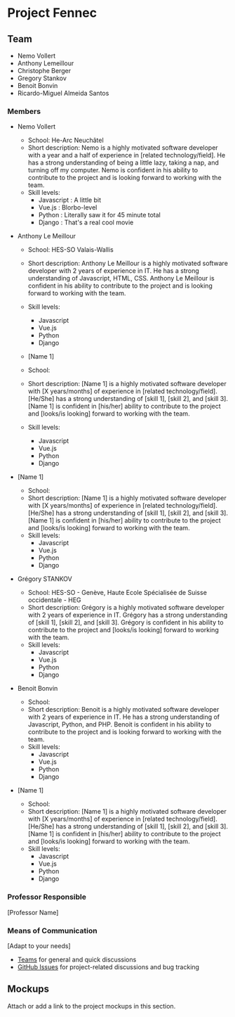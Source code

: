 # Project Fennec

## Team
- Nemo Vollert
- Anthony Lemeillour
- Christophe Berger
- Gregory Stankov
- Benoit Bonvin
- Ricardo-Miguel Almeida Santos

### Members
- Nemo Vollert
  - School: He-Arc Neuchâtel
  - Short description: Nemo is a highly motivated software developer with a year and a half of experience in [related technology/field]. He has a strong understanding of being a little lazy, taking a nap, and turning off my computer. Nemo is confident in his ability to contribute to the project and is looking forward to working with the team.
  - Skill levels:
    - Javascript : A little bit
    - Vue.js : Blorbo-level
    - Python : Literally saw it for 45 minute total
    - Django : That's a real cool movie
    
- Anthony Le Meillour
  - School: HES-SO Valais-Wallis
  - Short description: Anthony Le Meillour is a highly motivated software developer with 2 years of experience in IT. He has a strong understanding of Javascript, HTML, CSS. Anthony Le Meillour is confident in his ability to contribute to the project and is looking forward to working with the team.
  - Skill levels:
    - Javascript
    - Vue.js
    - Python
    - Django
    
  - [Name 1]
  - School:
  - Short description: [Name 1] is a highly motivated software developer with [X years/months] of experience in [related technology/field]. [He/She] has a strong understanding of [skill 1], [skill 2], and [skill 3]. [Name 1] is confident in [his/her] ability to contribute to the project and [looks/is looking] forward to working with the team.
  - Skill levels:
    - Javascript
    - Vue.js
    - Python
    - Django
    
- [Name 1]
  - School:
  - Short description: [Name 1] is a highly motivated software developer with [X years/months] of experience in [related technology/field]. [He/She] has a strong understanding of [skill 1], [skill 2], and [skill 3]. [Name 1] is confident in [his/her] ability to contribute to the project and [looks/is looking] forward to working with the team.
  - Skill levels:
    - Javascript
    - Vue.js
    - Python
    - Django

- Grégory STANKOV
  - School: HES-SO - Genève, Haute Ecole Spécialisée de Suisse occidentale - HEG 
  - Short description: Grégory is a highly motivated software developer with 2 years of experience in IT. Grégory has a strong understanding of [skill 1], [skill 2],       and [skill 3]. Grégory is confident in his ability to contribute to the project and [looks/is looking] forward to working with the team.
  - Skill levels:
    - Javascript
    - Vue.js
    - Python
    - Django
    
- Benoit Bonvin
  - School:
  - Short description: Benoit is a highly motivated software developer with 2 years of experience in IT. He has a strong understanding of Javascript, Python, and PHP.  Benoit is confident in his ability to contribute to the project and is looking forward to working with the team.
  - Skill levels:
    - Javascript
    - Vue.js
    - Python
    - Django
    
- [Name 1]
  - School:
  - Short description: [Name 1] is a highly motivated software developer with [X years/months] of experience in [related technology/field]. [He/She] has a strong understanding of [skill 1], [skill 2], and [skill 3]. [Name 1] is confident in [his/her] ability to contribute to the project and [looks/is looking] forward to working with the team.
  - Skill levels:
    - Javascript
    - Vue.js
    - Python
    - Django
    

### Professor Responsible
[Professor Name]

### Means of Communication
[Adapt to your needs]
- [Teams](https://teams.microsoft.com/l/team/19%3ajm4VyNKKk_l-duXbNetcjXE8cco0EGKKDD_oz2Pl5DQ1%40thread.tacv2/conversations?groupId=75ea3a7c-2843-4595-b17b-289de91de09e&tenantId=a372f724-c0b2-4ea0-abfb-0eb8c6f84e40) for general and quick discussions
- [GitHub Issues](https://github.com/heg-interschool/project-[groupename]/issues) for project-related discussions and bug tracking

## Mockups

Attach or add a link to the project mockups in this section.

